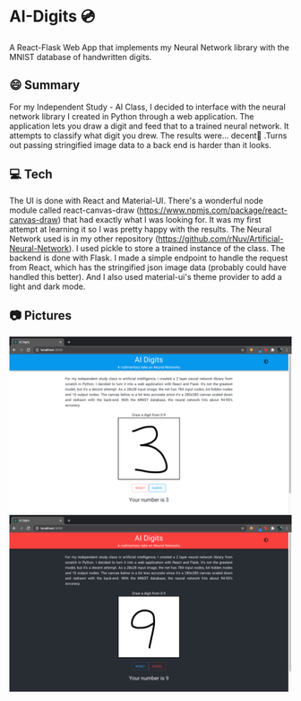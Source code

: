# AI-Digits 💿
A React-Flask Web App that implements my Neural Network library with the MNIST database of handwritten digits.

## 😄 Summary 
For my Independent Study - AI Class, I decided to interface with the neural network library I created in Python through a web application. The application lets you draw a digit and feed that to a trained neural network. It attempts to classify what digit you drew. The results were... decent😬 .Turns out passing stringified image data to a back end is harder than it looks. 

## 💻 Tech 
The UI is done with React and Material-UI. There's a wonderful node module called react-canvas-draw (https://www.npmjs.com/package/react-canvas-draw) that had exactly what I was looking for. It was my first attempt at learning it so I was pretty happy with the results. The Neural Network used is in my other repository (https://github.com/rNuv/Artificial-Neural-Network). I used pickle to store a trained instance of the class. The backend is done with Flask. I made a simple endpoint to handle the request from React, which has the stringified json image data (probably could have handled this better). And I also used material-ui's theme provider to add a light and dark mode. 

## 📷 Pictures
![](images/lightmode.png)
![](images/darkmode.png)
